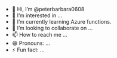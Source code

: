 - 👋 Hi, I’m @peterbarbara0608
- 👀 I’m interested in ...
- 🌱 I’m currently learning Azure functions.
- 💞️ I’m looking to collaborate on ...
- 📫 How to reach me ...
- 😄 Pronouns: ...
- ⚡ Fun fact: ...

<!---
peterbarbara0608/peterbarbara0608 is a ✨ special ✨ repository because its `README.md` (this file) appears on your GitHub profile.
You can click the Preview link to take a look at your changes.
--->
